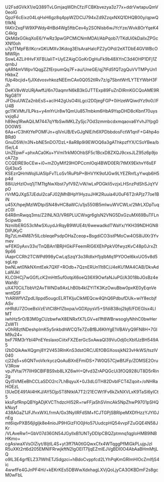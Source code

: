 U2FsdGVkX1/eQ389TvLGmjaqWDhCfz/FCBKbvezya3z77x+ddrVwtapuQmV0eolG
QpzF6cEixz04LqHxH6gz8q4ppWZDClJ794xZd9ZzqxNXQ1DHQB00y/qpwQf/IkNj
fAKlr2xqFW9XPWdy4HBd4Wg5ftbCev4y2SONIsb6wJYcYze/Wvk8OrYqeK4C4klg
QkMdxGGkqXoE6/YwRz3pwGPCMiCNmMDAI/AbPqob7/TKdUi0kDallxZPGcXNf0oh
u7p1TMpFB/lKcrxGKUMXv3Kdog3EIsAraHalcPZ2yOPd/2eXTDbE4GVWBcOMWRjn
SswL4ZLiHHvFXFBUaIiT+UyEZAigCGoKrDgHuFk9b48XYnC3d4OHP1DFj1ZqrnbJ
qARf4mVWpv1QqgZZfErpumQq7F+au/UneGE/qj7lFd5fQTzgQuVVTMPyUn1HkbxZ
fUp4bcjid+fjJlXdvosvhkozNEEmCAx0Q052tIRv7z/g7SbntWrfLYTEYWbH3FJh
DeKV8vWzURjAwffJ/6n70aqmrN6kB3kGJTTExp89FuZnDlRmKGCQoAME9RNgG81Y
JFDsuUWZa2nbEsS+acIH42gUsO4IiLgci2D0jegFGP+0iHzeWQiwdYz9o0//FU4B
gc11KVMtJ1LPks+y4mYrUr8w1QmUu857mbkm6HbA9YspDHD8cKbnf70uysvxjq6J
h89eq1RwAQiLM7447qYfbSwiMKLZySjc7Od3zmmbcdxmqaova6YvhJlYpg0DO0WS
6Aa+rC3hKtYePOMFJn+qlVnUB/EvGJgNlE/h6XPDbbdosFctW1qnF+G4hp4oBRd0
GnuD5W/n3N+bNE5nDO7DzL+8aR8p9i9EWOQ6a3gAThkpzfYX/CSoYBea/bl5e/L4
UnZEpwF+phxACa0Ku+YVmI1rkM0OhbSF5c1BcxD8ZXQJ9cxsJLZ95z6p9jocA72p
CCQElRE9oCEw+i0+mZOyMIf29HOPCcmIOqi4BWD0ER/7tMX9EkhvY6sEFGj43sx5
KSEzrQHrhWojIlJA5IpFvTLoSv1RuPbP+BHVYK9ofJGw9LYEZRnfLyYwqb6H5p4d
88iUzHzlOvq1jTMTtgNwXbst7yfV9Z/vW/wLxPDGkIi5vzjxLHSnzPdShSJqYVpO
rVrMQJXgS7JEduI2caFJ02jMhBHpYlHyzuJHK2Ruuia4U0uF6T2rAPjz77oe1BiN
u45X/hpejMzlWDtpiSN48vHC8aWC/u1js550lB5mIwuWVCWLv/2MrLXDpTuqzC0I
64R8mRwqq3ms/Z2INLN3/VR6PLUCWxgr6gIsN2VNG5DxGzuMX69BuTFLn5cipwtb
NzniIbERG53cMwSXuydJrRqyB9WUE4t/6wewadkdTWaYx/YKH39NDHGN8DIPJKyC
Rg7zLm4M87r5lLcbleqePsdpOHaZceop+BsgdiCO3istPMoCw4OS8iJIXr3Yvmev
wFEKGyAxv33v/TnQBAn1BRjHGkiFFeemRlG6XEhPpkV0fwyzKvC48p0JrxZt9p66
iAaprCCRh2TCWPd998yCwLqSzqY3o3RdIxH1jqIbMq1PYOOeI6kxUO5v8d5sgLep
bwNLwt0NkNXmtEek7QXF+ROdb+7QznERUn11t8C/J4eKU1MA4CAB/DkvAdLaWJkl
KLC0HCj7wGGfLcK2mHtt5uf0otpX6oeQ36X9OwfaNJuPG/A3018bJGsBz4eWahB/
uX470CiLTbbVt2AvTWNDa9AxLhB0b4kIZYlTK3KzOwuBbw0pxKE0yEqnVewntQSF
YrARWfVtZpdLlIppd5ougcELRTKljuClkMEQcw4QhQ6PdbufDUk+wiY8ecbjfASv
nHRdU7ZOoeBsVzEVtCI8H1Zbxpa/vGDXpysV5+Sfdi838oj2bj6/FDEGlsx4LlMT
iwhHz5rO/B3M0gCUzbwfwX8ENRxfX7LGV+eI1ft8WBrwsoglyNhhC0bwHerZsWTI
vOhR8ztNDeshpImK5y5nkbdhWCQTe7ZoBfBJ6KhYgE1VBAVyQ9FN8H+7GlM9u24+
bxF7RM3rYbI4PnEYeslaxoCiitxFXZEerGcSxAwaQl39VuOdj0cXblfJzBH549A5
I2bDQikAwXQgmj8Y2V453RlnKnS3dstORC/JEfOBGXossjkN23vHkWS/tszlV040
cj22q5+s6QNTvoVkrkyczQoAuBXnEFmiDS+7W0Q57CjwBfJFp/ZOMSE2OruV3Row
vpJfVta/7f7lIH9CBlFBS9xb8LXZ6wH+Qfvd3ZrAPQGcUi3fOQ928UT8D5rRin2g
QyI5VMEeBhCCLaSDO2rc7LhBqyuX+0J3dLGTH82DvblFCT4Zqoit+/oNHRaHOEzL
l3UeDE491AI4HKJ/AY5DjpST8NtklA7T2/21ECWt1Fv6kZkNXVLxK9TaSI6yICt5
kksFpfRnpQBYgADjKVCThdzcHI52R+rwFFjaShSVmcAk5NpZhwP9701pSHQkNuyf
438AGaZ1JFJfvxWXLfrmA/Gx3NylIRFdSM+fCJTGPjSBRIpeMXDfHzzYJYl0JnEg
mt6iqvPXB56jIgljk8e4nioJP9HGizFlO0jHo57UudcpHQ54vvpFZuGQE4N58JKr
/VLAveRw1+GbV07d36GN54JGylIxB1UNTyDDlpCBQZptmnq1qgIoHMB9lNBHKmo+
cgAsiwaXVsOlZiyt/8IjtlL4S+yt3ff7fA0tlGQwxCfx4WTqggPfMIGkPLujpJzI
R5uXKt2rt6d205EMNlFRrwjkftN2lgOEIT7ljqEZmIEJVgBDI0O4AbAaBHmMtjLQ
o9IL3E4grfELZ37IWhETJSdgzci+hBdoCvppfcd2LYhPqKmGRImHIOcZmIfjS4ic
4wwfFe4GJnPF4Hi/+kEKrKEs5DBWwXdxhagLXVjQoLjyCA3OKBDmF2s8gcM0wFbL
